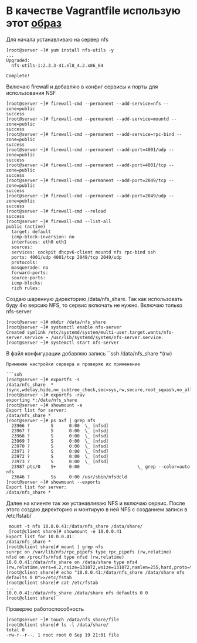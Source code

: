 # В качестве Vagrantfile использую этот [образ](https://github.com/nixuser/virtlab/tree/main/nfs_server)
Для начала устанавливаю на сервер nfs 
```ssh
[root@server ~]# yum install nfs-utils -y
...
Upgraded:
  nfs-utils-1:2.3.3-41.el8_4.2.x86_64

Complete!
```
Включаю firewall и добавляю в конфиг сервисы и порты для использования NSF
```ssh
[root@server ~]# firewall-cmd --permanent --add-service=nfs --zone=public
success
[root@server ~]# firewall-cmd --permanent --add-service=mountd --zone=public
success
[root@server ~]# firewall-cmd --permanent --add-service=rpc-bind --zone=public
success
[root@server ~]# firewall-cmd --permanent --add-port=4001/udp --zone=public
success
[root@server ~]# firewall-cmd --permanent --add-port=4001/tcp --zone=public
success
[root@server ~]# firewall-cmd --permanent --add-port=2049/tcp --zone=public
success
[root@server ~]# firewall-cmd --permanent --add-port=2049/udp --zone=public
success
[root@server ~]# firewall-cmd --reload
success
[root@server ~]# firewall-cmd --list-all
public (active)
  target: default
  icmp-block-inversion: no
  interfaces: eth0 eth1
  sources:
  services: cockpit dhcpv6-client mountd nfs rpc-bind ssh
  ports: 4001/udp 4001/tcp 2049/tcp 2049/udp
  protocols:
  masquerade: no
  forward-ports:
  source-ports:
  icmp-blocks:
  rich rules:
  ```
Создаю шаренную директорию /data/nfs_share. Так как использовать буду 4ю версию NFS, то сервис включать не нужно. Включаю только nfs-server
```ssh
[root@server ~]# mkdir /data/nfs_share
[root@server ~]# systemctl enable nfs-server
Created symlink /etc/systemd/system/multi-user.target.wants/nfs-server.service → /usr/lib/systemd/system/nfs-server.service.
[root@server ~]# systemctl start nfs-server
```
В файл конфигурации добавляю запись
``ssh 
/data/nfs_share *(rw)
```
Применяю настройки сервера и проверяю их применение

```ssh
[root@server ~]# exportfs -s
/data/nfs_share  *(sync,wdelay,hide,no_subtree_check,sec=sys,rw,secure,root_squash,no_all_squash)
[root@server ~]# exportfs -rav
exporting *:/data/nfs_share
[root@server ~]# showmount -e
Export list for server:
/data/nfs_share *
[root@server ~]# ps axf | grep nfs
  23966 ?        S      0:00  \_ [nfsd]
  23967 ?        S      0:00  \_ [nfsd]
  23968 ?        S      0:00  \_ [nfsd]
  23969 ?        S      0:00  \_ [nfsd]
  23970 ?        S      0:00  \_ [nfsd]
  23971 ?        S      0:00  \_ [nfsd]
  23972 ?        S      0:00  \_ [nfsd]
  23973 ?        S      0:00  \_ [nfsd]
  23987 pts/0    S+     0:00                      \_ grep --color=auto nfs
  23646 ?        Ss     0:00 /usr/sbin/nfsdcld
[root@server ~]# showmount --exports
Export list for server:
/data/nfs_share *
```
Далее на клиенте так же устанавливаю NFS и включаю сервис. После этого создаю директорию и монтирую в ней NFS c созданием записи в /etc/fstab/
```ssh
 mount -t nfs 10.0.0.41:/data/nfs_share /data/share/
 [root@client share]# showmount -e 10.0.0.41
Export list for 10.0.0.41:
/data/nfs_share *
[root@client share]# mount | grep nfs
sunrpc on /var/lib/nfs/rpc_pipefs type rpc_pipefs (rw,relatime)
nfsd on /proc/fs/nfsd type nfsd (rw,relatime)
10.0.0.41:/data/nfs_share on /data/share type nfs4 (rw,relatime,vers=4.2,rsize=131072,wsize=131072,namlen=255,hard,proto=tcp,timeo=600,retrans=2,sec=sys,clientaddr=10.0.0.40,local_lock=none,addr=10.0.0.41)
[root@client share]# echo "10.0.0.41:/data/nfs_share /data/share nfs defaults 0 0">>/etc/fstab
[root@client share]# cat /etc/fstab
...
10.0.0.41:/data/nfs_share /data/share nfs defaults 0 0
[root@client share]
```
Проверяю работоспособность 
```ssh 
[root@server ~]# touch /data/nfs_share/file
[root@client share]# ls -l /data/share/
total 0
-rw-r--r--. 1 root root 0 Sep 19 21:01 file
```

